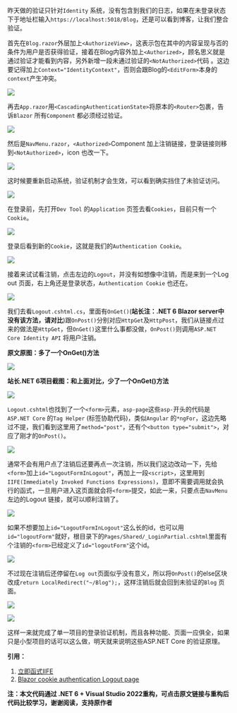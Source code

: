 昨天做的验证只针对`Identity` 系统，没有包含到我们的日志，如果在未登录状态下于地址栏输入`https://localhost:5018/Blog`，还是可以看到博客，让我们整合验证。

首先在`Blog.razor`外层加上`<AuthorizeView>`，这表示包在其中的内容呈现与否的条件为用户是否获得验证，接着在Blog内容外加上`<Authorized>`，顾名思义就是通过验证才能看到内容，另外新增一段未通过验证的`<NotAuthorized>`代码 。这边要记得加上`Context="IdentityContext"`，否则会跟Blog的`<EditForm>`本身的`context`产生冲突。

![](https://img1.lequ.co/2021/12/3301.png)

再去`App.razor`用`<CascadingAuthenticationState>`将原本的`<Router>`包裹，告诉`Blazor` 所有`Component` 都必须经过验证。

![](https://img1.lequ.co/2021/12/3302.png)

然后是`NavMenu.razor`，`<Authorized>`Component 加上注销链接，登录链接则移到`<NotAuthorized>`，icon 也改一下。

![](https://img1.lequ.co/2021/12/3303.png)

这时候要重新启动系统，验证机制才会生效，可以看到确实挡住了未验证访问。

![](https://img1.lequ.co/2021/12/3304.png)

在登录前，先打开`Dev Tool` 的`Application` 页签去看`Cookies`，目前只有一个`Cookie`。

![](https://img1.lequ.co/2021/12/3305.png)

登录后看到新的`Cookie`，这就是我们的`Authentication Cookie`。

![](https://img1.lequ.co/2021/12/3306.png)

接着来试试看注销，点击左边的`Logout`，并没有如想像中注销，而是来到一个Log out 页面，右上角还是登录状态，`Authentication Cookie` 也还在。

![](https://img1.lequ.co/2021/12/3307.gif)

我们去看`Logout.cshtml.cs`，里面有`OnGet()`(**站长注：.NET 6 Blazor server中没有该方法，请对比**)跟`OnPost()`分别对应`HttpGet`及`HttpPost`，我们从链接点过来的做法是`HttpGet`，但`OnGet()`这里什么事都没做，`OnPost()`则调用`ASP.NET Core Identity API` 将用户注销。

**原文原图：多了一个OnGet()方法**

![](https://img1.lequ.co/2021/12/3308.png)

**站长.NET 6项目截图：和上面对比，少了一个OnGet()方法**

![](https://img1.lequ.co/2021/12/3309.png)

`Logout.cshtml`也找到了一个`<form>`元素，`asp-page`这些`asp-`开头的代码是`ASP.NET Core` 的`Tag Helper` (标签协助代码)，类似`Angular` 的`*ngFor`，这边先略过不提，我们看到这里用了`method="post"`，还有个`<button type="submit">`，对应了刚才的`OnPost()`。

![](https://img1.lequ.co/2021/12/3310.png)

通常不会有用户点了注销后还要再点一次注销，所以我们这边改动一下，先给`<form>`加上`id="LogoutFormInLogout"`，再加上一段`<script>`，这里用到`IIFE(Immediately Invoked Functions Expressions)`，意即不需要调用就会执行的函式，一旦用户进入这页面就会将`<form>`提交，如此一来，只要点击`NavMenu`左边的Logout 链接，就可以顺利注销了。

![](https://img1.lequ.co/2021/12/3311.png)

如果不想要加上`id="LogoutFormInLogout"`这么长的id，也可以用`id="logoutForm"`就好，根目录下的`Pages/Shared/_LoginPartial.cshtml`里面有个注销的`<form>`已经定义了`id="logoutForm"`这个id。

![](https://img1.lequ.co/2021/12/3312.png)

不过现在注销后还停留在`Log out`页面似乎没有意义，所以将`OnPost()`的else区块改成`return LocalRedirect("~/Blog");`，这样注销后就会回到未验证的`Blog` 页面。

![](https://img1.lequ.co/2021/12/3313.png)

![](https://img1.lequ.co/2021/12/3314.gif)

这样一来就完成了单一项目的登录验证机制，而且各种功能、页面一应俱全，如果只是小型项目的话可以这么做，明天就来说明这些ASP.NET Core 的验证原理。

**引用：**

1. [立即函式IIFE](https://medium.com/vicky-notes/%E7%AB%8B%E5%8D%B3%E5%87%BD%E5%BC%8F-iife-27fe4007e446)
2. [Blazor cookie authentication Logout page](https://www.youtube.com/watch?v=pVaY7Th68U0&list=PL6n9fhu94yhVowClAs8-6nYnfsOTma14P&index=54)

**注：本文代码通过 .NET 6 + Visual Studio 2022重构，可点击原文链接与重构后代码比较学习，谢谢阅读，支持原作者**